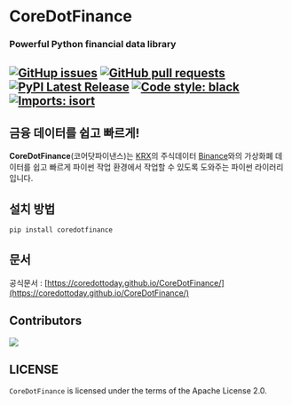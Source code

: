 # CoreDotFinance
### Powerful Python financial data library
[![GitHup issues](https://img.shields.io/github/issues/CoreDotToday/CoreDotFinance)](https://github.com/CoreDotToday/CoreDotFinance/issues)
[![GitHub pull requests](https://img.shields.io/github/issues-pr/CoreDotToday/CoreDotFinance)](https://github.com/CoreDotToday/CoreDotFinance/pulls)
[![PyPI Latest Release](https://img.shields.io/static/v1?label=PyPI&message=1.1.1&color=orange)](https://pypi.org/project/coredotfinance/)
[![Code style: black](https://img.shields.io/badge/code%20style-black-000000.svg)](https://github.com/psf/black)
[![Imports: isort](https://img.shields.io/badge/%20imports-isort-%231674b1?style=flat&labelColor=ef8336)](https://pycqa.github.io/isort/)
----------------------------

## 금융 데이터를 쉽고 빠르게!
**CoreDotFinance**(코어닷파이낸스)는 [KRX](https://www.data.krx.co.kr)의 주식데이터 [Binance](https://www.binance.com)와의 가상화폐 데이터를 
쉽고 빠르게 파이썬 작업 환경에서 작업할 수 있도록 도와주는 파이썬 라이러리입니다. 

## 설치 방법
```sh
pip install coredotfinance
```

## 문서
공식문서 : [https://coredottoday.github.io/CoreDotFinance/](https://coredottoday.github.io/CoreDotFinance/)


## Contributors
<a href="https://github.com/coredottoday/CoreDotFinance/graphs/contributors">
  <img src="https://contrib.rocks/image?repo=coredottoday/CoreDotFinance" />
</a>


## LICENSE
`CoreDotFinance` is licensed under the terms of the Apache License 2.0.
